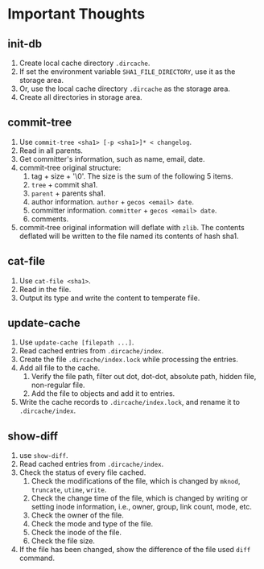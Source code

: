 # Important Thoughts

## init-db

1. Create local cache directory `.dircache`.
2. If set the environment variable `SHA1_FILE_DIRECTORY`, use
it as the storage area.
3. Or, use the local cache directory `.dircache` as the storage area.
4. Create all directories in storage area.

## commit-tree

1. Use `commit-tree <sha1> [-p <sha1>]* < changelog`.
2. Read in all parents.
3. Get committer's information, such as name, email, date.
4. commit-tree original structure:
   1. tag + size + '\0'. The size is the sum of the following 5 items.
   2. `tree` + commit sha1.
   3. `parent` + parents sha1.
   4. author information. `author` + `gecos <email> date`.
   5. committer information. `committer` + `gecos <email> date`.
   6. comments.
5. commit-tree original information will deflate with `zlib`.
The contents deflated will be written to the file named its contents
of hash sha1.

## cat-file

1. Use `cat-file <sha1>`.
2. Read in the file.
3. Output its type and write the content to temperate file.

## update-cache

1. Use `update-cache [filepath ...]`.
2. Read cached entries from `.dircache/index`.
3. Create the file `.dircache/index.lock` while processing the entries.
4. Add all file to the cache.
   1. Verify the file path, filter out dot, dot-dot, absolute path,
   hidden file, non-regular file.
   2. Add the file to objects and add it to entries.
5. Write the cache records to `.dircache/index.lock`, and rename it to
`.dircache/index`.

## show-diff

1. use `show-diff`.
2. Read cached entries from `.dircache/index`.
3. Check the status of every file cached.
   1. Check the modifications of the file, which is changed by `mknod`,
   `truncate`, `utime`, `write`.
   2. Check the change time of the file, which is changed by writing or 
   setting inode information, i.e., owner, group, link count, mode, etc.
   3. Check the owner of the file.
   4. Check the mode and type of the file.
   5. Check the inode of the file.
   6. Check the file size.
4. If the file has been changed, show the difference of the file used
`diff` command.

